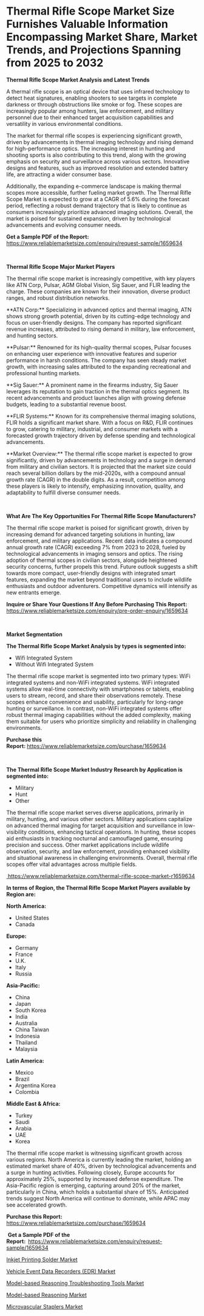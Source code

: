 <p><h1>Thermal Rifle Scope Market Size Furnishes Valuable Information Encompassing Market Share, Market Trends, and Projections Spanning from 2025 to 2032</h1></p><p><strong>Thermal Rifle Scope Market Analysis and Latest Trends</strong></p>
<p><p>A thermal rifle scope is an optical device that uses infrared technology to detect heat signatures, enabling shooters to see targets in complete darkness or through obstructions like smoke or fog. These scopes are increasingly popular among hunters, law enforcement, and military personnel due to their enhanced target acquisition capabilities and versatility in various environmental conditions. </p><p>The market for thermal rifle scopes is experiencing significant growth, driven by advancements in thermal imaging technology and rising demand for high-performance optics. The increasing interest in hunting and shooting sports is also contributing to this trend, along with the growing emphasis on security and surveillance across various sectors. Innovative designs and features, such as improved resolution and extended battery life, are attracting a wider consumer base. </p><p>Additionally, the expanding e-commerce landscape is making thermal scopes more accessible, further fueling market growth. The Thermal Rifle Scope Market is expected to grow at a CAGR of 5.6% during the forecast period, reflecting a robust demand trajectory that is likely to continue as consumers increasingly prioritize advanced imaging solutions. Overall, the market is poised for sustained expansion, driven by technological advancements and evolving consumer needs.</p></p>
<p><strong>Get a Sample PDF of the Report:&nbsp;</strong> <a href="https://www.reliablemarketsize.com/enquiry/request-sample/1659634?utm_campaign=1143&utm_medium=2&utm_source=Github&utm_content=ia&utm_term=23032025&utm_id=thermal-rifle-scope">https://www.reliablemarketsize.com/enquiry/request-sample/1659634</a></p>
<p>&nbsp;</p>
<p><strong>Thermal Rifle Scope Major Market Players</strong></p>
<p><p>The thermal rifle scope market is increasingly competitive, with key players like ATN Corp, Pulsar, AGM Global Vision, Sig Sauer, and FLIR leading the charge. These companies are known for their innovation, diverse product ranges, and robust distribution networks.</p><p>**ATN Corp:** Specializing in advanced optics and thermal imaging, ATN shows strong growth potential, driven by its cutting-edge technology and focus on user-friendly designs. The company has reported significant revenue increases, attributed to rising demand in military, law enforcement, and hunting sectors.</p><p>**Pulsar:** Renowned for its high-quality thermal scopes, Pulsar focuses on enhancing user experience with innovative features and superior performance in harsh conditions. The company has seen steady market growth, with increasing sales attributed to the expanding recreational and professional hunting markets.</p><p>**Sig Sauer:** A prominent name in the firearms industry, Sig Sauer leverages its reputation to gain traction in the thermal optics segment. Its recent advancements and product launches align with growing defense budgets, leading to a substantial revenue boost.</p><p>**FLIR Systems:** Known for its comprehensive thermal imaging solutions, FLIR holds a significant market share. With a focus on R&D, FLIR continues to grow, catering to military, industrial, and consumer markets with a forecasted growth trajectory driven by defense spending and technological advancements.</p><p>**Market Overview:** The thermal rifle scope market is expected to grow significantly, driven by advancements in technology and a surge in demand from military and civilian sectors. It is projected that the market size could reach several billion dollars by the mid-2020s, with a compound annual growth rate (CAGR) in the double digits. As a result, competition among these players is likely to intensify, emphasizing innovation, quality, and adaptability to fulfill diverse consumer needs.</p></p>
<p>&nbsp;</p>
<p><strong>What Are The Key Opportunities For Thermal Rifle Scope Manufacturers?</strong></p>
<p><p>The thermal rifle scope market is poised for significant growth, driven by increasing demand for advanced targeting solutions in hunting, law enforcement, and military applications. Recent data indicates a compound annual growth rate (CAGR) exceeding 7% from 2023 to 2028, fueled by technological advancements in imaging sensors and optics. The rising adoption of thermal scopes in civilian sectors, alongside heightened security concerns, further propels this trend. Future outlook suggests a shift towards more compact, user-friendly designs with integrated smart features, expanding the market beyond traditional users to include wildlife enthusiasts and outdoor adventurers. Competitive dynamics will intensify as new entrants emerge.</p></p>
<p><strong>Inquire or Share Your Questions If Any Before Purchasing This Report:</strong> <a href="https://www.reliablemarketsize.com/enquiry/pre-order-enquiry/1659634?utm_campaign=1143&utm_medium=2&utm_source=Github&utm_content=ia&utm_term=23032025&utm_id=thermal-rifle-scope">https://www.reliablemarketsize.com/enquiry/pre-order-enquiry/1659634</a></p>
<p>&nbsp;</p>
<p><strong>Market Segmentation</strong></p>
<p><strong>The Thermal Rifle Scope Market Analysis by types is segmented into:</strong></p>
<p><ul><li>Wifi Integrated System</li><li>Without Wifi Integrated System</li></ul></p>
<p><p>The thermal rifle scope market is segmented into two primary types: WiFi integrated systems and non-WiFi integrated systems. WiFi integrated systems allow real-time connectivity with smartphones or tablets, enabling users to stream, record, and share their observations remotely. These scopes enhance convenience and usability, particularly for long-range hunting or surveillance. In contrast, non-WiFi integrated systems offer robust thermal imaging capabilities without the added complexity, making them suitable for users who prioritize simplicity and reliability in challenging environments.</p></p>
<p><strong>Purchase this Report:&nbsp;</strong><a href="https://www.reliablemarketsize.com/purchase/1659634?utm_campaign=1143&utm_medium=2&utm_source=Github&utm_content=ia&utm_term=23032025&utm_id=thermal-rifle-scope">https://www.reliablemarketsize.com/purchase/1659634</a></p>
<p>&nbsp;</p>
<p><strong>The Thermal Rifle Scope Market Industry Research by Application is segmented into:</strong></p>
<p><ul><li>Military</li><li>Hunt</li><li>Other</li></ul></p>
<p><p>The thermal rifle scope market serves diverse applications, primarily in military, hunting, and various other sectors. Military applications capitalize on advanced thermal imaging for target acquisition and surveillance in low-visibility conditions, enhancing tactical operations. In hunting, these scopes aid enthusiasts in tracking nocturnal and camouflaged game, ensuring precision and success. Other market applications include wildlife observation, security, and law enforcement, providing enhanced visibility and situational awareness in challenging environments. Overall, thermal rifle scopes offer vital advantages across multiple fields.</p></p>
<p><a href="https://www.reliablemarketsize.com/thermal-rifle-scope-market-r1659634?utm_campaign=1143&utm_medium=2&utm_source=Github&utm_content=ia&utm_term=23032025&utm_id=thermal-rifle-scope">&nbsp;https://www.reliablemarketsize.com/thermal-rifle-scope-market-r1659634</a></p>
<p><strong>In terms of Region, the Thermal Rifle Scope Market Players available by Region are:</strong></p>
<p>
    <p> <strong> North America: </strong>
        <ul>
            <li>United States</li>
            <li>Canada</li>
        </ul>
        </p> 
    <p> <strong> Europe: </strong>
        <ul>
            <li>Germany</li>
            <li>France</li>
            <li>U.K.</li>
            <li>Italy</li>
            <li>Russia</li>
        </ul>
        </p> 
    <p> <strong> Asia-Pacific: </strong>
        <ul>
            <li>China</li>
            <li>Japan</li>
            <li>South Korea</li>
            <li>India</li>
            <li>Australia</li>
            <li>China Taiwan</li>
            <li>Indonesia</li>
            <li>Thailand</li>
            <li>Malaysia</li>
        </ul>
        </p> 
    <p> <strong> Latin America: </strong>
        <ul>
            <li>Mexico</li>
            <li>Brazil</li>
            <li>Argentina Korea</li>
            <li>Colombia</li>
        </ul>
        </p> 
    <p> <strong> Middle East & Africa: </strong>
        <ul>
            <li>Turkey</li>
            <li>Saudi</li>
            <li>Arabia</li>
            <li>UAE</li>
            <li>Korea</li>
        </ul>
    </p>
    </p>
<p><p>The thermal rifle scope market is witnessing significant growth across various regions. North America is currently leading the market, holding an estimated market share of 40%, driven by technological advancements and a surge in hunting activities. Following closely, Europe accounts for approximately 25%, supported by increased defense expenditure. The Asia-Pacific region is emerging, capturing around 20% of the market, particularly in China, which holds a substantial share of 15%. Anticipated trends suggest North America will continue to dominate, while APAC may see accelerated growth.</p></p>
<p><strong>Purchase this Report: </strong><a href="https://www.reliablemarketsize.com/purchase/1659634?utm_campaign=1143&utm_medium=2&utm_source=Github&utm_content=ia&utm_term=23032025&utm_id=thermal-rifle-scope">https://www.reliablemarketsize.com/purchase/1659634</a></p>
<p>&nbsp;<strong>Get a Sample PDF of the Report:&nbsp;&nbsp;</strong><a href="https://www.reliablemarketsize.com/enquiry/request-sample/1659634?utm_campaign=1143&utm_medium=2&utm_source=Github&utm_content=ia&utm_term=23032025&utm_id=thermal-rifle-scope">https://www.reliablemarketsize.com/enquiry/request-sample/1659634</a></p>
<p><strong></strong></p>
<p><p><a href="https://github.com/arifasabeygb/Market-Research-Report-List-1/blob/main/inkjet-printing-solder-market.md?utm_campaign=1143&utm_medium=2&utm_source=Github&utm_content=ia&utm_term=23032025&utm_id=thermal-rifle-scope">Inkjet Printing Solder Market</a></p><p><a href="https://github.com/ocambdidarhz/Market-Research-Report-List-1/blob/main/vehicle-event-data-recorders-edr-market.md?utm_campaign=1143&utm_medium=2&utm_source=Github&utm_content=ia&utm_term=23032025&utm_id=thermal-rifle-scope">Vehicle Event Data Recorders (EDR) Market</a></p><p><a href="https://github.com/kaidaloeckf7/Market-Research-Report-List-1/blob/main/model-based-reasoning-troubleshooting-tools-market.md?utm_campaign=1143&utm_medium=2&utm_source=Github&utm_content=ia&utm_term=23032025&utm_id=thermal-rifle-scope">Model-based Reasoning Troubleshooting Tools Market</a></p><p><a href="https://github.com/theyasnare5w/Market-Research-Report-List-1/blob/main/model-based-reasoning-market.md?utm_campaign=1143&utm_medium=2&utm_source=Github&utm_content=ia&utm_term=23032025&utm_id=thermal-rifle-scope">Model-based Reasoning Market</a></p><p><a href="https://github.com/nacarnzina/Market-Research-Report-List-1/blob/main/microvascular-staplers-market.md?utm_campaign=1143&utm_medium=2&utm_source=Github&utm_content=ia&utm_term=23032025&utm_id=thermal-rifle-scope">Microvascular Staplers Market</a></p></p>